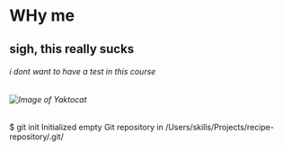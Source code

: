 # WHy me
## sigh, this really sucks
###### i dont want to have a test in this course

###### ![Image of Yaktocat](https://octodex.github.com/images/yaktocat.png)
$ git init
Initialized empty Git repository in /Users/skills/Projects/recipe-repository/.git/
